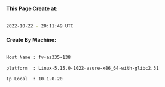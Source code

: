 
   
#### This Page Create at:

```bash

2022-10-22 - 20:11:49 UTC

```

#### Create By Machine:

```bash

Host Name : fv-az335-138

platform  : Linux-5.15.0-1022-azure-x86_64-with-glibc2.31

Ip Local  : 10.1.0.20

```

